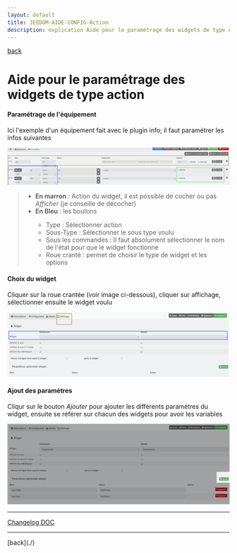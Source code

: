 ```yaml
---
layout: default
title: JEEDOM-AIDE-CONFIG-Action
description: explication Aide pour le paramétrage des widgets de type Action
---
```

[back](../)
# Aide pour le paramétrage des widgets de type action

<h4 id="Para">Paramétrage de l'équipement</h4>
Ici l'exemple d'un équipement fait avec le plugin info; il faut paramétrer les infos suivantes
<p><img src="../img/AIDE_CONFIG_ACTION_1.png" alt="Aide 1" /></p>
<blockquote>
        <ul>
            <li><b>En marron</b> : Action du widget, il est possible de cocher ou pas <i>Afficher</i> (je conseille de décocher)</li>
            <li><b>En Bleu</b> :  	les boutons</li>
            <ul>
                <li>Type : Sélectionner action</li>
                <li>Sous-Type : Sélectionner le sous type voulu</li>
                <li>Sous les commandes : Il faut absolument sélectionner le nom de l'état pour que le widget fonctionne</li>
                <li>Roue cranté : permet de choisir le type de widget et les options</li>
            </ul>
        </ul>
</blockquote>

<h4 id="Choix">Choix du widget</h4>
Cliquer sur la roue crantée (voir image ci-dessous), cliquer sur affichage, sélectionner ensuite le widget voulu
<p><img src="../img/AIDE_CONFIG_INFO_2.png" alt="Aide 2" /></p>

<h4 id="Choix">Ajout des paramétres</h4>
Cliqur sur le bouton <i>Ajouter</i> pour ajouter les différents paramétres du widget, ensuite se référer sur chacun des widgets pour avoir les variables
<p><img src="../img/AIDE_CONFIG_INFO_3.png" alt="Aide 3" /></p>

<hr />
<dl>
    <a href="https://github.com/JEALG/JEEDOM-Widget_JAG-doc/commits/master">Changelog DOC</a>
</dl>
<hr />
[back](./)